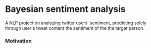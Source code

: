 # Bayesian sentiment analysis

A NLP project on analyzing twitter users' sentiment, predicting solely through user's tweet content the sentiment of the 
the target person.

### Motivation

